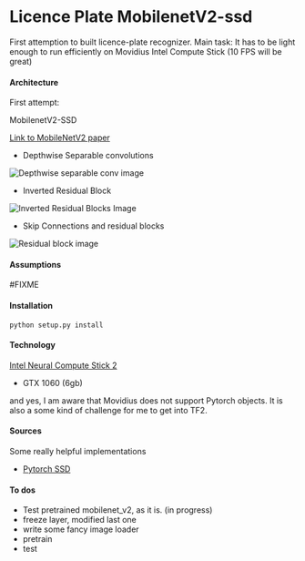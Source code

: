 # Licence Plate MobilenetV2-ssd 

First attemption to built licence-plate recognizer. 
Main task: It has to be light enough to run efficiently on Movidius Intel Compute Stick  (10 FPS will be great)


#### Architecture

First attempt:

MobilenetV2-SSD 

[Link to MobileNetV2 paper](https://arxiv.org/pdf/1801.04381.pdf)


- Depthwise Separable convolutions

![Depthwise separable conv image](https://miro.medium.com/max/863/1*VvBTMkVRus6bWOqrK1SlLQ.png)



- Inverted Residual Block 

![Inverted Residual Blocks Image](https://miro.medium.com/max/592/1*5Jdh_PDTXp0uhF8c79TEsQ.png)


- Skip Connections  and residual blocks 

![Residual block image](https://kharshit.github.io/img/resnet_block.png)




#### Assumptions

#FIXME

#### Installation

```
python setup.py install 
```

#### Technology

[Intel Neural Compute Stick 2](https://software.intel.com/en-us/neural-compute-stick)

- GTX 1060 (6gb)


and yes, I am aware that Movidius does not support Pytorch objects. It is also a  some kind of challenge for me to get into TF2.

#### Sources 

Some really helpful implementations 

- [Pytorch SSD](https://github.com/qfgaohao/pytorch-ssd)




#### To dos

- Test pretrained mobilenet_v2, as it is. (in progress)
- freeze layer, modified last one 
- write some fancy image loader
- pretrain 
- test


